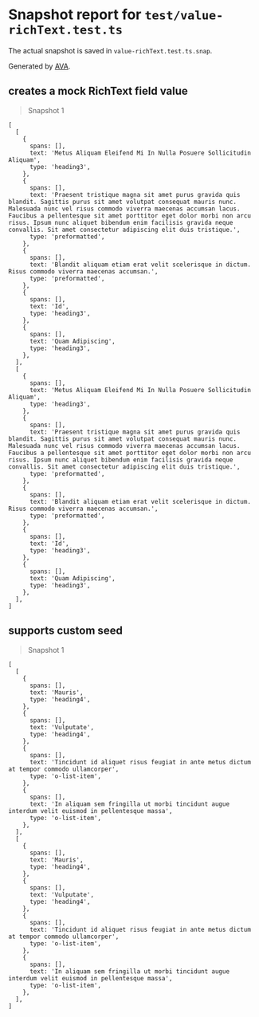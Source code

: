 # Snapshot report for `test/value-richText.test.ts`

The actual snapshot is saved in `value-richText.test.ts.snap`.

Generated by [AVA](https://avajs.dev).

## creates a mock RichText field value

> Snapshot 1

    [
      [
        {
          spans: [],
          text: 'Metus Aliquam Eleifend Mi In Nulla Posuere Sollicitudin Aliquam',
          type: 'heading3',
        },
        {
          spans: [],
          text: 'Praesent tristique magna sit amet purus gravida quis blandit. Sagittis purus sit amet volutpat consequat mauris nunc. Malesuada nunc vel risus commodo viverra maecenas accumsan lacus. Faucibus a pellentesque sit amet porttitor eget dolor morbi non arcu risus. Ipsum nunc aliquet bibendum enim facilisis gravida neque convallis. Sit amet consectetur adipiscing elit duis tristique.',
          type: 'preformatted',
        },
        {
          spans: [],
          text: 'Blandit aliquam etiam erat velit scelerisque in dictum. Risus commodo viverra maecenas accumsan.',
          type: 'preformatted',
        },
        {
          spans: [],
          text: 'Id',
          type: 'heading3',
        },
        {
          spans: [],
          text: 'Quam Adipiscing',
          type: 'heading3',
        },
      ],
      [
        {
          spans: [],
          text: 'Metus Aliquam Eleifend Mi In Nulla Posuere Sollicitudin Aliquam',
          type: 'heading3',
        },
        {
          spans: [],
          text: 'Praesent tristique magna sit amet purus gravida quis blandit. Sagittis purus sit amet volutpat consequat mauris nunc. Malesuada nunc vel risus commodo viverra maecenas accumsan lacus. Faucibus a pellentesque sit amet porttitor eget dolor morbi non arcu risus. Ipsum nunc aliquet bibendum enim facilisis gravida neque convallis. Sit amet consectetur adipiscing elit duis tristique.',
          type: 'preformatted',
        },
        {
          spans: [],
          text: 'Blandit aliquam etiam erat velit scelerisque in dictum. Risus commodo viverra maecenas accumsan.',
          type: 'preformatted',
        },
        {
          spans: [],
          text: 'Id',
          type: 'heading3',
        },
        {
          spans: [],
          text: 'Quam Adipiscing',
          type: 'heading3',
        },
      ],
    ]

## supports custom seed

> Snapshot 1

    [
      [
        {
          spans: [],
          text: 'Mauris',
          type: 'heading4',
        },
        {
          spans: [],
          text: 'Vulputate',
          type: 'heading4',
        },
        {
          spans: [],
          text: 'Tincidunt id aliquet risus feugiat in ante metus dictum at tempor commodo ullamcorper',
          type: 'o-list-item',
        },
        {
          spans: [],
          text: 'In aliquam sem fringilla ut morbi tincidunt augue interdum velit euismod in pellentesque massa',
          type: 'o-list-item',
        },
      ],
      [
        {
          spans: [],
          text: 'Mauris',
          type: 'heading4',
        },
        {
          spans: [],
          text: 'Vulputate',
          type: 'heading4',
        },
        {
          spans: [],
          text: 'Tincidunt id aliquet risus feugiat in ante metus dictum at tempor commodo ullamcorper',
          type: 'o-list-item',
        },
        {
          spans: [],
          text: 'In aliquam sem fringilla ut morbi tincidunt augue interdum velit euismod in pellentesque massa',
          type: 'o-list-item',
        },
      ],
    ]
